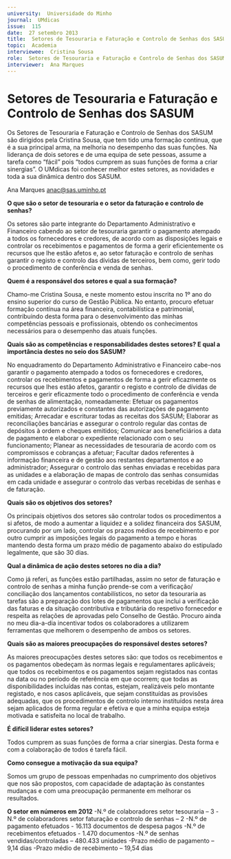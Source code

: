 ```yaml
---
university:  Universidade do Minho
journal:  UMdicas
issue:  115
date:  27 setembro 2013
title:  Setores de Tesouraria e Faturação e Controlo de Senhas dos SASUM
topic:  Academia
interviewee:  Cristina Sousa
role:  Setores de Tesouraria e Faturação e Controlo de Senhas dos SASUM
interviewer:  Ana Marques
---
```



# Setores de Tesouraria e Faturação e Controlo de Senhas dos SASUM

Os Setores de Tesouraria e Faturação e Controlo de Senhas dos SASUM são dirigidos pela Cristina Sousa, que tem tido uma formação continua, que é a sua principal arma, na melhoria no desempenho das suas funções. Na liderança de dois setores e de uma equipa de sete pessoas, assume a tarefa como “fácil” pois “todos cumprem as suas funções de forma a criar sinergias”. O UMdicas foi conhecer melhor estes setores, as novidades e toda a sua dinâmica dentro dos SASUM.

Ana Marques
anac@sas.uminho.pt


**O que são o setor de tesouraria e o setor da faturação e controlo de senhas?**

Os setores são parte integrante do Departamento Administrativo e Financeiro cabendo ao setor de tesouraria garantir o pagamento atempado a todos os fornecedores e credores, de acordo com as disposições legais e controlar os recebimentos e pagamentos de forma a gerir eficientemente os recursos que lhe estão afetos e, ao setor faturação e controlo de senhas garantir o registo e controlo das dívidas de terceiros, bem como, gerir todo o procedimento de conferência e venda de senhas.


**Quem é a responsável dos setores e qual a sua formação?**

Chamo-me Cristina Sousa, e neste momento estou inscrita no 1º ano do ensino superior do curso de Gestão Pública. No entanto, procuro efetuar formação contínua na área financeira, contabilística e patrimonial, contribuindo desta forma para o desenvolvimento das minhas competências pessoais e profissionais, obtendo os conhecimentos necessários para o desempenho das atuais funções.


**Quais são as competências e responsabilidades destes setores? E qual a importância destes no seio dos SASUM?**

No enquadramento do Departamento Administrativo e Financeiro cabe-nos garantir o pagamento atempado a todos os fornecedores e credores, controlar os recebimentos e pagamentos de forma a gerir eficazmente os recursos que lhes estão afetos, garantir o registo e controlo de dívidas de terceiros e gerir eficazmente todo o procedimento de conferência e venda de senhas de alimentação, nomeadamente: Efetuar os pagamentos previamente autorizados e constantes das autorizações de pagamento emitidas; Arrecadar e escriturar todas as receitas dos SASUM; Elaborar as reconciliações bancárias e assegurar o controlo regular das contas de depósitos à ordem e cheques emitidos; Comunicar aos beneficiários a data de pagamento e elaborar o expediente relacionado com o seu funcionamento; Planear as necessidades de tesouraria de acordo com os compromissos e cobranças a afetuar; Facultar dados referentes à informação financeira e de gestão aos restantes departamentos e ao administrador; Assegurar o controlo das senhas enviadas e recebidas para as unidades e a elaboração de mapas de controlo das senhas consumidas em cada unidade e assegurar o controlo das verbas recebidas de senhas e de faturação.


**Quais são os objetivos dos setores?**

Os principais objetivos dos setores são controlar todos os procedimentos a si afetos, de modo a aumentar a liquidez e a solidez financeira dos SASUM, procurando por um lado, controlar os prazos médios de recebimento e por outro cumprir as imposições legais do pagamento a tempo e horas mantendo desta forma um prazo médio de pagamento abaixo do estipulado legalmente, que são 30 dias.


**Qual a dinâmica de ação destes setores no dia a dia?**

Como já referi, as funções estão partilhadas, assim no setor de faturação e controlo de senhas a minha função prende-se com a verificação/ conciliação dos lançamentos contabilísticos, no setor da tesouraria as tarefas são a preparação dos lotes de pagamentos que inclui a verificação das faturas e da situação contributiva e tributária do respetivo fornecedor e respeita as relações de aprovadas pelo Conselho de Gestão. Procuro ainda no meu dia-a-dia incentivar todos os colaboradores a utilizarem ferramentas que melhorem o desempenho de ambos os setores.


**Quais são as maiores preocupações do responsável destes setores?**

As maiores preocupações destes setores são: que todos os recebimentos e os pagamentos obedeçam às normas legais e regulamentares aplicáveis; que todos os recebimentos e os pagamentos sejam registados nas contas na data ou no período de referência em que ocorrem; que todas as disponibilidades incluídas nas contas, estejam, realizáveis pelo montante registado, e nos casos aplicáveis, que sejam constituídas as provisões adequadas, que os procedimentos de controlo interno instituídos nesta área sejam aplicados de forma regular e efetiva e que a minha equipa esteja motivada e satisfeita no local de trabalho.


**É difícil liderar estes setores?**

Todos cumprem as suas funções de forma a criar sinergias. Desta forma e com a colaboração de todos é tarefa fácil.


**Como consegue a motivação da sua equipa?**

Somos um grupo de pessoas empenhadas no cumprimento dos objetivos que nos são propostos, com capacidade de adaptação às constantes mudanças e com uma preocupação permanente em melhorar os resultados.


**O setor em números em 2012**
-N.º de colaboradores setor tesouraria – 3
-N.º de colaboradores setor faturação e controlo de senhas – 2
-N.º de pagamento efetuados - 16.113 documentos de despesa pagos
-N.º de recebimentos efetuados - 1.470 documentos
-N.º de senhas vendidas/controladas – 480.433 unidades
-Prazo médio de pagamento – 9,14 dias
-Prazo médio de recebimento – 19,54 dias

